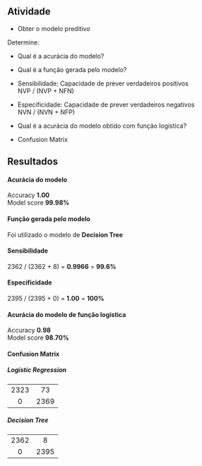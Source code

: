 ## Atividade

- Obter o modelo preditivo 

Determine:

- Qual é a acurácia do modelo?

- Qual é a função gerada pelo modelo?

- Sensibilidade: Capacidade de prever verdadeiros positivos  
NVP / (NVP + NFN)

- Especificidade: Capacidade de prever verdadeiros negativos  
NVN / (NVN + NFP)

- Qual é a acurácia do modelo obtido com função logística?

- Confusion Matrix

## Resultados

#### Acurácia do modelo
Accuracy **1.00**  
Model score **99.98%**

#### Função gerada pelo modelo
Foi utilizado o modelo de **Decision Tree**

#### Sensibilidade
2362 / (2362 + 8) = **0.9966** = **99.6%**

#### Especificidade
2395 / (2395 + 0) = **1.00** = **100%**

#### Acurácia do modelo de função logística
Accuracy **0.98**  
Model score **98.70%**

#### Confusion Matrix

##### Logistic Regression
|  |  |
| :---: | :---: |
| 2323 | 73 |
| 0 | 2369 |

##### Decision Tree
|  |  |
| :---: | :---: |
| 2362 | 8 |
| 0 | 2395 |